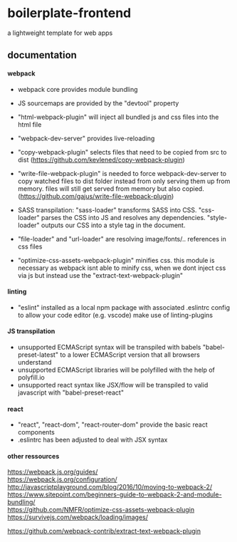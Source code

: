 # boilerplate-frontend

a lightweight template for web apps


## documentation

#### webpack

- webpack core provides module bundling
- JS sourcemaps are provided by the "devtool" property
- "html-webpack-plugin" will inject all bundled js and css files into the html file
- "webpack-dev-server" provides live-reloading
- "copy-webpack-plugin" selects files that need to be copied from src to dist (https://github.com/kevlened/copy-webpack-plugin)
- "write-file-webpack-plugin" is needed to force webpack-dev-server to copy watched files to dist folder instead from only serving them up from memory. files will still get served from memory but also copied. (https://github.com/gajus/write-file-webpack-plugin)

- SASS transpilation: "sass-loader" transforms SASS into CSS. "css-loader" parses the CSS into JS and resolves any dependencies. "style-loader" outputs our CSS into a style tag in the document.
- "file-loader" and "url-loader" are resolving image/fonts/.. references in css files
- "optimize-css-assets-webpack-plugin" minifies css. this module is necessary as webpack isnt able to minify css, when we dont inject css via js but instead use the "extract-text-webpack-plugin"

#### linting
- "eslint" installed as a local npm package with associated .eslintrc config to allow your code editor (e.g. vscode) make use of linting-plugins

#### JS transpilation

- unsupported ECMAScript syntax will be transpiled with babels "babel-preset-latest" to a lower ECMAScript version that all browsers understand
- unsupported ECMAScript libraries will be polyfilled with the help of polyfill.io
- unsupported react syntax like JSX/flow will be transpiled to valid javascript with "babel-preset-react"

#### react

- "react", "react-dom", "react-router-dom"  provide the basic react components
- .eslintrc has been adjusted to deal with JSX syntax


#### other ressources

https://webpack.js.org/guides/  
https://webpack.js.org/configuration/  
http://javascriptplayground.com/blog/2016/10/moving-to-webpack-2/  
https://www.sitepoint.com/beginners-guide-to-webpack-2-and-module-bundling/  
https://github.com/NMFR/optimize-css-assets-webpack-plugin  
https://survivejs.com/webpack/loading/images/

https://github.com/webpack-contrib/extract-text-webpack-plugin